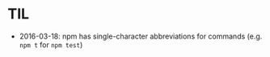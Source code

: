 # TIL

- 2016-03-18: npm has single-character abbreviations for commands (e.g. `npm t` for `npm test`)
